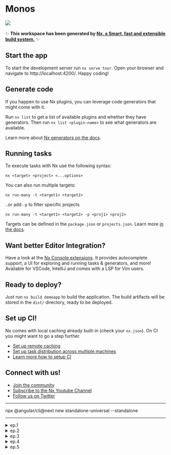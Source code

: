 # Monos

<a alt="Nx logo" href="https://nx.dev" target="_blank" rel="noreferrer"><img src="https://raw.githubusercontent.com/nrwl/nx/master/images/nx-logo.png" width="45"></a>

✨ **This workspace has been generated by [Nx, a Smart, fast and extensible build system.](https://nx.dev)** ✨

## Start the app

To start the development server run `nx serve tour`. Open your browser and navigate to http://localhost:4200/. Happy coding!

## Generate code

If you happen to use Nx plugins, you can leverage code generators that might come with it.

Run `nx list` to get a list of available plugins and whether they have generators. Then run `nx list <plugin-name>` to see what generators are available.

Learn more about [Nx generators on the docs](https://nx.dev/plugin-features/use-code-generators).

## Running tasks

To execute tasks with Nx use the following syntax:

```
nx <target> <project> <...options>
```

You can also run multiple targets:

```
nx run-many -t <target1> <target2>
```

..or add `-p` to filter specific projects

```
nx run-many -t <target1> <target2> -p <proj1> <proj2>
```

Targets can be defined in the `package.json` or `projects.json`. Learn more [in the docs](https://nx.dev/core-features/run-tasks).

## Want better Editor Integration?

Have a look at the [Nx Console extensions](https://nx.dev/nx-console). It provides autocomplete support, a UI for exploring and running tasks & generators, and more! Available for VSCode, IntelliJ and comes with a LSP for Vim users.

## Ready to deploy?

Just run `nx build demoapp` to build the application. The build artifacts will be stored in the `dist/` directory, ready to be deployed.

## Set up CI!

Nx comes with local caching already built-in (check your `nx.json`). On CI you might want to go a step further.

- [Set up remote caching](https://nx.dev/core-features/share-your-cache)
- [Set up task distribution across multiple machines](https://nx.dev/core-features/distribute-task-execution)
- [Learn more how to setup CI](https://nx.dev/recipes/ci)

## Connect with us!

- [Join the community](https://nx.dev/community)
- [Subscribe to the Nx Youtube Channel](https://www.youtube.com/@nxdevtools)
- [Follow us on Twitter](https://twitter.com/nxdevtools)

---

npx @angular/cli@next new standalone-universal --standalone

---

<details>

<summary>ep.1</summary>

## Nx Monorepo Tools and NgRx

```js
mkdir monos
git init
mkdir ch1
cd ch1
npm install --location=global nx
npx create-nx-workspace monos --appName=tour --preset=angular --style=css --linter=eslint --nx-cloud=false --routing --directory ./
git al
git cm "init nx, ngrx prj"
git remote add origin git@github.com:viktishchenko/monorepo.git
git push -u origin master

// add scripts
  "scripts": {
    "ng": "nx",
    "postinstall": "node ./decorate-angular-cli.js && ngcc --properties es2015 browser module main",
    "nx": "nx",
    "start": "ng serve",
    "build": "ng build",
    "test": "ng test",
    "lint": "nx workspace-lint && ng lint",
    "e2e": "ng e2e",
    "affected:apps": "nx affected:apps",
    "affected:libs": "nx affected:libs",
    "affected:build": "nx affected:build",
    "affected:e2e": "nx affected:e2e",
    "affected:test": "nx affected:test",
    "affected:lint": "nx affected:lint",
    "affected:dep-graph": "nx affected:dep-graph",
    "affected": "nx affected",
    "format": "nx format:write",
    "format:write": "nx format:write",
    "format:check": "nx format:check",
    "update": "nx migrate latest",
    "workspace-generator": "nx workspace-generator",
    "dep-graph": "nx dep-graph",
    "help": "nx help"
  },

  // run
  npx nx run tour:serve
  // or Nx Console menu → GENERATE & RUN TARGET pane → serve → tour
```

![Alt text](readmeAssets/init-monorepo.png)

</details>

<details>

<summary>ep.2</summary>

## Bulding the visitors portal

- init visitor app

```js
// add library
npx nx generate @nx/angular:library --name=visitor --no-interactive
// or
nx console → g → @nx/angular → library → name: visitor
```

- add component & Andualr Material

```js
// add material
npm install --save @angular/material

npx nx g @angular/material:ng-add --project=tour --theme=deeppurple-amber --typography=true --animations=true

 // add component w/o folder
npx nx generate @angular/material:navigation --name=visitor --project=visitor --flat=true --path=libs/visitor/src/lib --no-interactive

```

- add router

```js
// `app.module.ts`
import { BrowserAnimationsModule } from '@angular/platform-browser/animations';
import { RouterModule } from '@angular/router';

@NgModule({
  imports: [
    RouterModule.forRoot([
      {
        path: 'tour',
        loadChildren: () => import('@monos/visitor').then((m) => m.VisitorModule),
      },
      { path: '', pathMatch: 'full', redirectTo: 'tour' },
    ]),
  ],
})
export class AppModule {}
```

```js
// `visitor.module.ts`
import { RouterModule } from '@angular/router';

@NgModule({
  imports: [RouterModule.forChild([{ path: '', component: VisitorComponent }])],
})
export class VisitorModule {}

// run tour
```

![Alt text](readmeAssets/init-visitors.png)

</details>

<details>

<summary>ep.3</summary>

## Building the administrator portal

- init admin app (library & component) w route

```js
// add library
npx nx generate @nx/angular:library --name=admin --no-interactive --dry-run
// or
nx console → g → @nx/angular → library → name: admin
```

```js
 // add component w/o folder
npx nx generate @schematics/angular:component --name=admin --project=admin --no-interactive --dry-run
// or
nx console → g → @schematics/angular:component → name: admin → project: admin
```

```js
// `app.module.ts`
  {
    path: 'admin',
    loadChildren: () => import('@monos/admin').then((m) => m.AdminModule),
  },

// `a admin.module.ts`
import { RouterModule } from '@angular/router';

  RouterModule.forChild([
  { path: '', component: AdminComponent }
  ])
```

![Alt text](readmeAssets/init-admin.png)

</details>

<details>

<summary>ep.4</summary>

## Managing application state with NgRx

```js
// add ngrx
npx nx generate @nx/angular:ngrx-root-store --project=tour --no-interactive --dry-run
// or
nx console → g → @nx/angular:ngrx-root-store → project: tour
```

- create library in Nx monorepo that will fetch & store data feature state

```js
nx generate lib poi --dry-run // @nx/angular:library
```

![Alt text](readmeAssets/@nx-angular-lib.png)

- add boilerplate code

```js
npx nx generate @nx/angular:ngrx-feature-store --name=poi --parent=libs/poi/src/lib/poi.module.ts --barrels=true --no-interactive
// or
nx console → g → @nx/angular:ngrx-feature-store → name:poi → parent:libs/poi/src/lib/poi.module.ts → barrels:re-export actions, state and selectors → directory:+state
```

// as prev command res

/_
• poi.actions.ts: Defines NgRx actions for the feature state
• poi.effects.ts: Defines NgRx effects for the feature state
• poi.models.ts: Defines an entity interface for POI data
• poi.reducer.ts: Defines NgRx reducers for the feature state
• poi.selectors.ts: Defines NgRx selectors for the feature state
_/

![Alt text](readmeAssets/@nx-ang-ngrx-feature-store.png)

```js
// add service
nx generate service poi --project=poi --dry-run

// get data
import { HttpClient } from '@angular/common/http';
import { Injectable } from '@angular/core';
import { PoiEntity } from './+state/poi.models';
import { Observable } from 'rxjs';

@Injectable({
  providedIn: 'root',
})
export class PoiService {
  constructor(private http: HttpClient) {}

  getAll(): Observable<PoiEntity[]> {
    return this.http.get<PoiEntity[]>('assets/poi.json');
  }
}

// test data → poi.json
// + models/actions/effects
```

</details>

<details>

<summary>ep.5</summary>

## Interacting with the store

- display POI's data component

`visitor.module.ts`

```js
import { PoiModule } from '@monos/poi';

@NgModule({
  imports: [
    PoiModule,
  ],
})

// generate  @nx/angular:component or @schematics/angular:component
nx generate component poi-list --project=visitor --dry-run
```

![Alt text](readmeAssets/@nx-ang-component.png)

_Dispatch the PoiActions.initPoi() action in the store to fetch POI data when the component is initialized_

```js
// `poi-list.component.ts`
import { Component, OnInit } from '@angular/core';
import { PoiActions } from '@monos/poi';
import { Store } from '@ngrx/store';

export class PoiListComponent implements OnInit {

constructor(private store: Store){}

  ngOnInit(): void {
    this.store.dispatch(PoiActions.initPoi())
  }
}
```

```html
// poi-list.component.html
<mat-action-list *ngFor="let poi of pois$ | async">
  <button mat-list-item>{{poi.name}}</button>
</mat-action-list>

// visitor.component.html
<monos-poi-list></monos-poi-list>

// run nx console → npx nx run tour:serve
```

![Alt text](readmeAssets/add-sidebar.png)

</details>
